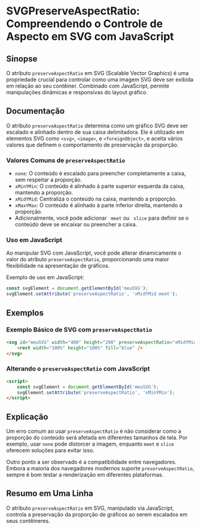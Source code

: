 <!--
Meta Description: # SVGPreserveAspectRatio: Compreendendo o Controle de Aspecto em SVG com JavaScript ## Sinopse O atributo `preserveAspectRatio` em SVG (Scalable Vecto...
Meta Keywords: preserveaspectratio, svg, javascript, proporção, conteúdo
-->

# SVGPreserveAspectRatio: Compreendendo o Controle de Aspecto em SVG com JavaScript

## Sinopse
O atributo `preserveAspectRatio` em SVG (Scalable Vector Graphics) é uma propriedade crucial para controlar como uma imagem SVG deve ser exibida em relação ao seu contêiner. Combinado com JavaScript, permite manipulações dinâmicas e responsivas do layout gráfico.

## Documentação
O atributo `preserveAspectRatio` determina como um gráfico SVG deve ser escalado e alinhado dentro de sua caixa delimitadora. Ele é utilizado em elementos SVG como `<svg>`, `<image>`, e `<foreignObject>`, e aceita vários valores que definem o comportamento de preservação da proporção.

### Valores Comuns de `preserveAspectRatio`
- `none`: O conteúdo é escalado para preencher completamente a caixa, sem respeitar a proporção.
- `xMinYMin`: O conteúdo é alinhado à parte superior esquerda da caixa, mantendo a proporção.
- `xMidYMid`: Centraliza o conteúdo na caixa, mantendo a proporção.
- `xMaxYMax`: O conteúdo é alinhado à parte inferior direita, mantendo a proporção.
- Adicionalmente, você pode adicionar ` meet` ou ` slice` para definir se o conteúdo deve se encaixar ou preencher a caixa.

### Uso em JavaScript
Ao manipular SVG com JavaScript, você pode alterar dinamicamente o valor do atributo `preserveAspectRatio`, proporcionando uma maior flexibilidade na apresentação de gráficos. 

Exemplo de uso em JavaScript:
```javascript
const svgElement = document.getElementById('meuSVG');
svgElement.setAttribute('preserveAspectRatio', 'xMidYMid meet');
```

## Exemplos
### Exemplo Básico de SVG com `preserveAspectRatio`
```html
<svg id="meuSVG" width="400" height="200" preserveAspectRatio="xMidYMid meet">
    <rect width="100%" height="100%" fill="blue" />
</svg>
```

### Alterando o `preserveAspectRatio` com JavaScript
```html
<script>
    const svgElement = document.getElementById('meuSVG');
    svgElement.setAttribute('preserveAspectRatio', 'xMinYMin');
</script>
```

## Explicação
Um erro comum ao usar `preserveAspectRatio` é não considerar como a proporção do conteúdo será afetada em diferentes tamanhos de tela. Por exemplo, usar `none` pode distorcer a imagem, enquanto `meet` e `slice` oferecem soluções para evitar isso.

Outro ponto a ser observado é a compatibilidade entre navegadores. Embora a maioria dos navegadores modernos suporte `preserveAspectRatio`, sempre é bom testar a renderização em diferentes plataformas.

## Resumo em Uma Linha
O atributo `preserveAspectRatio` em SVG, manipulado via JavaScript, controla a preservação da proporção de gráficos ao serem escalados em seus contêineres.